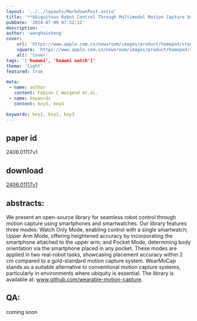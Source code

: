 ```yaml
---
layout: '../../layouts/MarkdownPost.astro'
title: '**Ubiquitous Robot Control Through Multimodal Motion Capture Using Smartwatch and Smartphone Data**'
pubDate: '2024-07-09 07:52:12'
description: ''
author: 'wanghaisheng'
cover:
    url: 'https://www.apple.com.cn/newsroom/images/product/homepod/standard/Apple-HomePod-hero-230118_big.jpg.large_2x.jpg'
    square: 'https://www.apple.com.cn/newsroom/images/product/homepod/standard/Apple-HomePod-hero-230118_big.jpg.large_2x.jpg'
    alt: 'cover'
tags: '['huawei', 'huawei watch']' 
theme: 'light'
featured: true

meta:
 - name: author
   content: Fabian C Weigend et.al.
 - name: keywords
   content: key3, key4

keywords: key1, key2, key3
---
```


## paper id
2406.01117v1
## download
[2406.01117v1](http://arxiv.org/abs/2406.01117v1)
## abstracts:
We present an open-source library for seamless robot control through motion capture using smartphones and smartwatches. Our library features three modes: Watch Only Mode, enabling control with a single smartwatch; Upper Arm Mode, offering heightened accuracy by incorporating the smartphone attached to the upper arm; and Pocket Mode, determining body orientation via the smartphone placed in any pocket. These modes are applied in two real-robot tasks, showcasing placement accuracy within 2 cm compared to a gold-standard motion capture system. WearMoCap stands as a suitable alternative to conventional motion capture systems, particularly in environments where ubiquity is essential. The library is available at: www.github.com/wearable-motion-capture.
## QA:
coming soon

